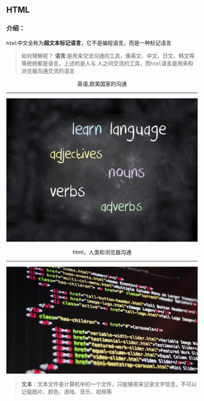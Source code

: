 ## HTML

### 介绍：

`html`中文全称为**超文本标记语言**，它不是编程语言，而是一种标记语言

> 如何理解呢？
**语言**:是用来交流沟通的工具，像英文、中文、日文、韩文等等统统都是语言，上述的是人与 人之间交流的工具，而`html`语言是用来和浏览器沟通交流的语言

<center>英语,欧美国家的沟通</center>

****
![](../image/lang.jpg)




<center>html，人类和浏览器沟通</center>

****
![](../image/html-code.jpg)




>**文本**：文本文件是计算机中的一个文件，只能够用来记录文字信息，不可以记载图片、颜色、游戏、音乐、视频等